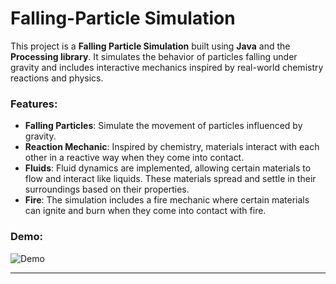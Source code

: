 # Falling-Particle Simulation

This project is a **Falling Particle Simulation** built using **Java** and the **Processing library**. It simulates the behavior of particles falling under gravity and includes interactive mechanics inspired by real-world chemistry reactions and physics.

### Features:
- **Falling Particles**: Simulate the movement of particles influenced by gravity.
- **Reaction Mechanic**: Inspired by chemistry, materials interact with each other in a reactive way when they come into contact.
- **Fluids**: Fluid dynamics are implemented, allowing certain materials to flow and interact like liquids. These materials spread and settle in their surroundings based on their properties.
- **Fire**: The simulation includes a fire mechanic where certain materials can ignite and burn when they come into contact with fire.


### Demo:

![Demo](readmeResources/demo.gif)

---